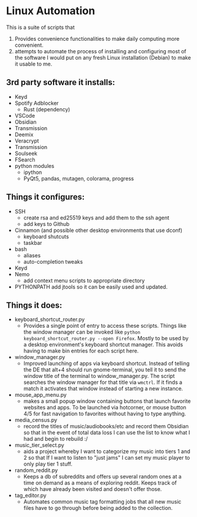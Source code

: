 
# Linux Automation
This is a suite of scripts that
1. Provides convenience functionalities to make daily computing more convenient. 
2. attempts to automate the process of installing and configuring most of the software I would put on any fresh Linux installation (Debian) to make it usable to me. 


    
## 3rd party software it installs:

* Keyd
* Spotify Adblocker
	* Rust (dependency)
* VSCode
* Obsidian 
* Transmission
* Deemix
* Veracrypt
* Transmission
* Soulseek
* FSearch
* python modules 
	* ipython 
	* PyQt5, pandas, mutagen, colorama, progress 
  
  

## Things it configures:

* SSH
	* create rsa and ed25519 keys and add them to the ssh agent 
	* add keys to Github
* Cinnamon (and possible other desktop environments that use dconf)
	* keyboard shutcuts
	* taskbar
* bash
	* aliases
	* auto-completion tweaks
* Keyd
* Nemo
	* add context menu scripts to appropriate directory
* PYTHONPATH
    add jtools so it can be easily used and updated. 
  
  

## Things it does:

* keyboard_shortcut_router.py
	* Provides a single point of entry to access these scripts. Things like the window manager can be invoked like `python keyboard_shortcut_router.py --open Firefox`. Mostly to be used by a desktop environment's keyboard shortcut manager. This avoids having to make bin entries for each script here. 
* window_manager.py
	* Improved launching of apps via keyboard shortcut. Instead of telling the DE that alt+4 should run gnome-terminal, you tell it to send the window title of the terminal to window_manager.py. The script searches the window manager for that title via `wmctrl`. If it finds a match it activates that window instead of starting a new instance. 
* mouse_app_menu.py
	* makes a small popup window containing buttons that launch favorite websites and apps. To be launched via hotcorner, or mouse button 4/5 for fast navigation to favorites without having to type anything. 
* media_census.py
	* record the titles of music/audiobooks/etc and record them Obsidian so that in the event of total data loss I can use the list to know what I had and begin to rebuild :/
* music_tier_select.py
	* aids a project whereby I want to categorize my music into tiers 1 and 2 so that If I want to listen to "just jams" I can set my music player to only play tier 1 stuff. 
* random_reddit.py
	* Keeps a db of subreddits and offers up several random ones at a time on demand as a means of exploring reddit. Keeps track of which have already been visited and doesn't offer those. 
* tag_editor.py
	* Automates common music tag formatting jobs that all new music files have to go through before being added to the collection. 


